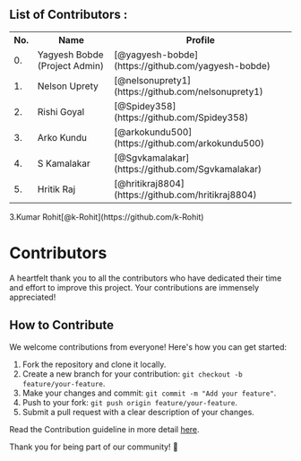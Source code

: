 ## List of Contributors :
<table>
<tr><th>No.</th><th>Name</th><th>Profile</th></tr>
<tr><td>0.</td><td>Yagyesh Bobde (Project Admin)</td><td>[@yagyesh-bobde](https://github.com/yagyesh-bobde)</td></tr>
<tr><td>1.</td><td>Nelson Uprety</td><td>[@nelsonuprety1](https://github.com/nelsonuprety1)</td></tr>
<tr><td>2.</td><td>Rishi Goyal</td><td>[@Spidey358](https://github.com/Spidey358)</td></tr>
<tr><td>3.</td><td>Arko Kundu</td><td>[@arkokundu500](https://github.com/arkokundu500)</td></tr>
<tr><td>4.</td><td>S Kamalakar</td><td>[@Sgvkamalakar](https://github.com/Sgvkamalakar)</td></tr>
<tr><td>5.</td><td>Hritik Raj</td><td>[@hritikraj8804](https://github.com/hritikraj8804)</td></tr></table>
<tr><td>3.</td><td>Kumar Rohit</td><td>[@k-Rohit](https://github.com/k-Rohit)</td></tr></table>

# Contributors

A heartfelt thank you to all the contributors who have dedicated their time and effort to improve this project. Your contributions are immensely appreciated!

## How to Contribute

We welcome contributions from everyone! Here's how you can get started:

1. Fork the repository and clone it locally.
2. Create a new branch for your contribution: `git checkout -b feature/your-feature`.
3. Make your changes and commit: `git commit -m "Add your feature"`.
4. Push to your fork: `git push origin feature/your-feature`.
5. Submit a pull request with a clear description of your changes.

Read the Contribution guideline in more detail [here]().

Thank you for being part of our community! 🙌
